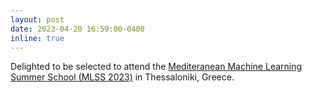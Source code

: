 ```yaml
---
layout: post
date: 2023-04-20 16:59:00-0400
inline: true
---
```


Delighted to be selected to attend the [Mediteranean Machine Learning Summer School (MLSS 2023)](https://www.m2lschool.org/) in Thessaloniki, Greece.